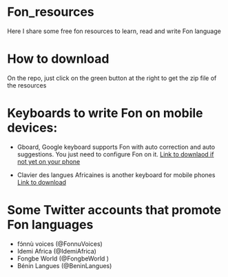 # Fon_resources
Here I share some free fon resources to learn, read and write Fon language

# How to download
On the repo, just click on the green button at the right to get the zip file of the resources


# Keyboards to write Fon on mobile devices:
* Gboard, Google keyboard supports Fon with auto correction and auto suggestions. You just need to configure Fon on it.
[Link to downlaod if not yet on your phone](https://bit.ly/2LGj1ah)

* Clavier des langues Africaines is another keyboard for mobile phones
[Link to download](https://bit.ly/329e0wI)

# Some Twitter accounts that promote Fon languages
* fɔ́nnù voices (@FonnuVoices)
* Idemi Africa (@IdemiAfrica)
* Fongbe World (@FongbeWorld )
* Bénin Langues (@BeninLangues)
